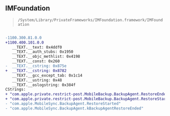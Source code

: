 ## IMFoundation

> `/System/Library/PrivateFrameworks/IMFoundation.framework/IMFoundation`

```diff

-1100.300.81.0.0
+1100.400.101.0.0
   __TEXT.__text: 0x4ddf0
   __TEXT.__auth_stubs: 0x1950
   __TEXT.__objc_methlist: 0x4198
   __TEXT.__const: 0x260
-  __TEXT.__cstring: 0x875e
+  __TEXT.__cstring: 0x8782
   __TEXT.__gcc_except_tab: 0x1c14
   __TEXT.__ustring: 0x48
   __TEXT.__oslogstring: 0x384f
CStrings:
+ "com.apple.private.restrict-post.MobileBackup.BackupAgent.RestoreEnded"
+ "com.apple.private.restrict-post.MobileBackup.BackupAgent.RestoreStarted"
- "com.apple.MobileSync.BackupAgent.RestoreStarted"
- "com.apple.MobileSync.BackupAgent.kBackupAgentRestoreEnded"

```
